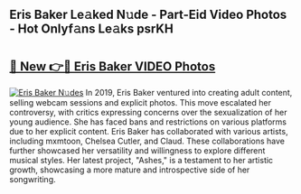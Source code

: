 ## Eris Baker Le𝚊ked N𝚞de - Part-Eid Video Photos - Hot Onlyf𝚊ns Le𝚊ks psrKH

# <h2><a href="http://ab45700.deff.icu/?id=Eris+Baker">🔗 New 👉🔴 Eris Baker VIDEO Photos</a></h2>

[![Eris Baker N𝚞des](https://i.imgur.com/rIISA9y.gif)](http://ab45700.deff.icu/?id=Eris+Baker)
In 2019, Eris Baker ventured into creating adult content, selling webcam sessions and explicit photos. This move escalated her controversy, with critics expressing concerns over the sexualization of her young audience. She has faced bans and restrictions on various platforms due to her explicit content. Eris Baker has collaborated with various artists, including mxmtoon, Chelsea Cutler, and Claud. These collaborations have further showcased her versatility and willingness to explore different musical styles. Her latest project, "Ashes," is a testament to her artistic growth, showcasing a more mature and introspective side of her songwriting.
